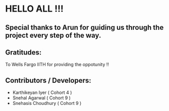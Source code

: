 # HELLO ALL !!!

## Special thanks to Arun for guiding us through the project every step of the way.

## Gratitudes:
To Wells Fargo IITH for providing the oppotunity !!

## Contributors / Developers:
* Karthikeyan Iyer 	  ( Cohort 4 )
* Snehal Agarwal		  ( Cohort 9 )
* Snehasis Choudhury	( Cohort 9 )
